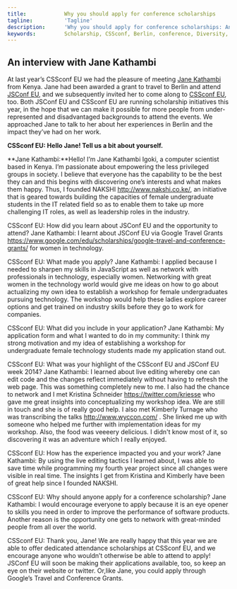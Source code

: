 ```yaml
---
title:            Why you should apply for conference scholarships
tagline:          'Tagline'
description:      'Why you should apply for conference scholarships: An interview with Jane Kathambi'
keywords:         Scholarship, CSSconf, Berlin, conference, Diversity, application, Jane, Kathambi, travel, grant
---
```



## An interview with Jane Kathambi 

At last year’s CSSconf EU we had the pleasure of meeting [Jane Kathambi](https://www.linkedin.com/pub/jenny-kathambi/70/340/30) from Kenya. Jane had been awarded a grant to travel to Berlin and attend [JSConf EU](http://2015.jsconf.eu/), and we subsequently invited her to come along to [CSSconf EU](http://2015.cssconf.eu/), too. Both JSConf EU and CSSconf EU are running scholarship initiatives this year, in the hope that we can make it possible for more people from under-represented and disadvantaged backgrounds to attend the events. We approached Jane to talk to her about her experiences in Berlin and the impact they’ve had on her work.

**CSSconf EU: Hello Jane! Tell us a bit about yourself.**  

**Jane Kathambi:**Hello! I’m Jane Kathambi Igoki, a computer scientist based in Kenya. I’m passionate about empowering the less privileged groups in society. I believe that everyone has the capability to be the best they can and this begins with discovering one’s interests and what makes them happy. Thus, I founded NAKSHI http://www.nakshi.co.ke/, an initiative that is geared towards building the capacities of female undergraduate students in the IT related field so as to enable them to take up more challenging IT roles, as well as leadership roles in the industry.

CSSconf EU: How did you learn about JSConf EU and the opportunity to attend?
Jane Kathambi: I learnt about JSConf EU via Google Travel Grants https://www.google.com/edu/scholarships/google-travel-and-conference-grants/ for women in technology.

CSSconf EU: What made you apply?
Jane Kathambi: I applied because I needed to sharpen my skills in JavaScript as well as network with professionals in technology, especially women. Networking with great women in the technology world would give me ideas on how to go about actualizing my own idea to establish a workshop for female undergraduates pursuing technology. The workshop would help these ladies explore career options and get trained on industry skills before they go to work for companies.

CSSconf EU: What did you include in your application? 
Jane Kathambi: My application form and what I wanted to do in my community: I think my strong motivation and my idea of establishing a workshop for undergraduate female technology students made my application stand out.

CSSconf EU: What was your highlight of the CSSconf EU and JSConf EU week 2014?
Jane Kathambi: I learned about live editing whereby one can edit code and the changes reflect immediately without having to refresh the web page. This was something completely new to me. I also had the chance to network and I met Kristina Schneider https://twitter.com/kriesse who gave me great insights into conceptualizing my workshop idea. We are still in touch and she is of really good help. I also met Kimberly Turnage who was transcribing the talks http://www.wyccon.com/ . She linked me up with someone who helped me further with implementation ideas for my workshop. Also, the food was veeeery delicious. I didn't know most of it, so discovering it was an adventure which I really enjoyed.

CSSconf EU: How has the experience impacted you and your work?
Jane Kathambi: By using the live editing tactics I learned about, I was able to save time while programming my fourth year project since all changes were visible in real time. The insights I get from Kristina and Kimberly have been of great help since I founded NAKSHI.

CSSconf EU: Why should anyone apply for a conference scholarship? 
Jane Kathambi: I would encourage everyone to apply because it is an eye opener to skills you need in order to improve the performance of software products. Another reason is the opportunity one gets to network with great-minded people from all over the world.

CSSconf EU: Thank you, Jane! We are really happy that this year we are able to offer dedicated attendance scholarships at CSSconf EU, and we encourage anyone who wouldn’t otherwise be able to attend to apply! JSConf EU will soon be making their applications available, too, so keep an eye on their website or twitter. Or,like Jane, you could apply through Google’s Travel and Conference Grants.
